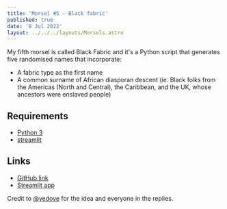 ```yaml
---
title: 'Morsel #5 - Black fabric'
published: true
date: '8 Jul 2022'
layout: ../../../layouts/Morsels.astro
---
```


My fifth morsel is called Black Fabric and it's a Python script that generates five randomised names that incorporate:

* A fabric type as the first name
* A common surname of African diasporan descent (ie. Black folks from the Americas (North and Central), the Caribbean, and the UK, whose ancestors were enslaved people)

## Requirements

* [Python 3](https://www.python.org/downloads/)
* [streamlit](https://streamlit.io/)

## Links

* [GitHub link](https://github.com/starchildluke/black_fabric)
* [Streamlit app](https://share.streamlit.io/starchildluke/black_fabric/main/black_fabric.py)

Credit to [@yedoye](https://twitter.com/yedoye_/status/1422264318079422466) for the idea and everyone in the replies.